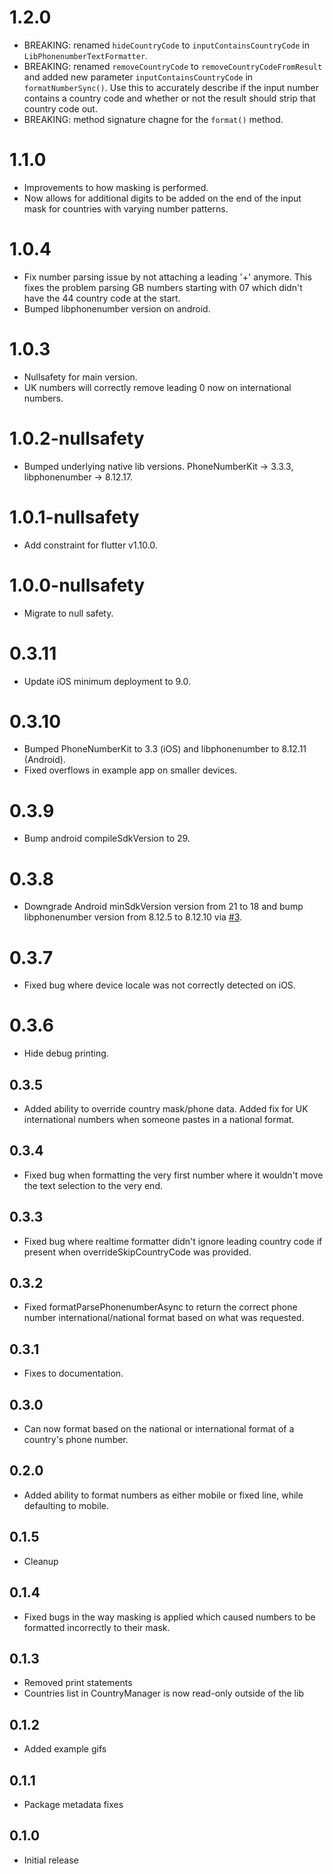 # 1.2.0
- BREAKING: renamed `hideCountryCode` to `inputContainsCountryCode` in `LibPhonenumberTextFormatter`.
- BREAKING: renamed `removeCountryCode` to `removeCountryCodeFromResult` and added new parameter `inputContainsCountryCode` in `formatNumberSync()`. Use this to accurately describe if the input number contains a country code and whether or not the result should strip that country code out.
- BREAKING: method signature chagne for the `format()` method.

# 1.1.0
- Improvements to how masking is performed.
- Now allows for additional digits to be added on the end of the input mask for countries with varying number patterns.

# 1.0.4
- Fix number parsing issue by not attaching a leading '+' anymore. This fixes the problem parsing GB numbers starting with 07 which didn't have the 44 country code at the start.
- Bumped libphonenumber version on android.

# 1.0.3
- Nullsafety for main version.
- UK numbers will correctly remove leading 0 now on international numbers.

# 1.0.2-nullsafety
- Bumped underlying native lib versions. PhoneNumberKit -> 3.3.3, libphonenumber -> 8.12.17.

# 1.0.1-nullsafety
- Add constraint for flutter v1.10.0.

# 1.0.0-nullsafety
- Migrate to null safety.

# 0.3.11
- Update iOS minimum deployment to 9.0.

# 0.3.10
- Bumped PhoneNumberKit to 3.3 (iOS) and libphonenumber to 8.12.11 (Android).
- Fixed overflows in example app on smaller devices.

# 0.3.9
- Bump android compileSdkVersion to 29.

# 0.3.8
- Downgrade Android minSdkVersion version from 21 to 18 and bump libphonenumber version from 8.12.5 to 8.12.10 via [#3](https://github.com/bottlepay/flutter_libphonenumber/pull/3).

# 0.3.7
- Fixed bug where device locale was not correctly detected on iOS.

# 0.3.6
- Hide debug printing.

## 0.3.5
- Added ability to override country mask/phone data. Added fix for UK international numbers when someone pastes in a national format.

## 0.3.4
- Fixed bug when formatting the very first number where it wouldn't move the text selection to the very end.

## 0.3.3
- Fixed bug where realtime formatter didn't ignore leading country code if present when overrideSkipCountryCode was provided.

## 0.3.2
- Fixed formatParsePhonenumberAsync to return the correct phone number international/national format based on what was requested.

## 0.3.1
- Fixes to documentation.

## 0.3.0
- Can now format based on the national or international format of a country's phone number.

## 0.2.0
- Added ability to format numbers as either mobile or fixed line, while defaulting to mobile.

## 0.1.5
- Cleanup

## 0.1.4
- Fixed bugs in the way masking is applied which caused numbers to be formatted incorrectly to their mask.

## 0.1.3
- Removed print statements
- Countries list in CountryManager is now read-only outside of the lib

## 0.1.2
- Added example gifs

## 0.1.1
- Package metadata fixes

## 0.1.0
- Initial release

